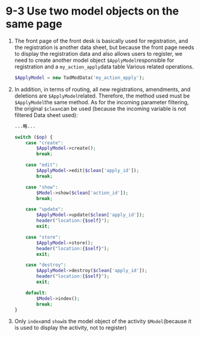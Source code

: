 # 9-3 Use two model objects on the same page

1. The front page of the front desk is basically used for registration, and the registration is another data sheet, but because the front page needs to display the registration data and also allows users to register, we need to create another model object `$ApplyModel`responsible for registration and a `my_action_apply`data table Various related operations.

   ```php
   $ApplyModel = new TadModData('my_action_apply');
   ```

2. In addition, in terms of routing, all new registrations, amendments, and deletions are `$ApplyModel`related. Therefore, the method used must be `$ApplyModel`the same method. As for the incoming parameter filtering, the original `$clean`can be used \(because the incoming variable is not filtered Data sheet used\):

   ```php
   ...略...

   switch ($op) {
       case "create":
           $ApplyModel->create();
           break;

       case "edit":
           $ApplyModel->edit($clean['apply_id']);
           break;

       case "show":
           $Model->show($clean['action_id']);
           break;

       case "update":
           $ApplyModel->update($clean['apply_id']);
           header("location:{$self}");
           exit;

       case "store":
           $ApplyModel->store();
           header("location:{$self}");
           exit;

       case "destroy":
           $ApplyModel->destroy($clean['apply_id']);
           header("location:{$self}");
           exit;

       default:
           $Model->index();
           break;
   }
   ```

3. Only `index`and `show`is the model object of the activity `$Model`\(because it is used to display the activity, not to register\)

